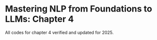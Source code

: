 # Mastering NLP from Foundations to LLMs: Chapter 4
All codes for chapter 4 verified and updated for 2025.  
